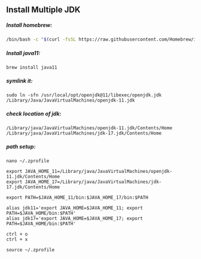 ## Install Multiple JDK

##### **Install homebrew:**
```zsh
/bin/bash -c "$(curl -fsSL https://raw.githubusercontent.com/Homebrew/install/HEAD/install.sh)"
```

##### **Install java11:**
```shell
brew install java11
```

##### **symlink it:**
```shell
sudo ln -sfn /usr/local/opt/openjdk@11/libexec/openjdk.jdk /Library/Java/JavaVirtualMachines/openjdk-11.jdk
```

##### **check location of jdk:**
```
/Library/java/JavaVirtualMachines/openjdk-11.jdk/Contents/Home
/Library/java/JavaVirtualMachines/jdk-17.jdk/Contents/Home
```

##### **path setup:**

```shell
nano ~/.zprofile
``` 

```shell
export JAVA_HOME_11=/Library/java/JavaVirtualMachines/openjdk-11.jdk/Contents/Home
export JAVA_HOME_17=/Library/java/JavaVirtualMachines/jdk-17.jdk/Contents/Home

export PATH=$JAVA_HOME_11/bin:$JAVA_HOME_17/bin:$PATH

alias jdk11='export JAVA_HOME=$JAVA_HOME_11; export PATH=$JAVA_HOME/bin:$PATH'
alias jdk17='export JAVA_HOME=$JAVA_HOME_17; export PATH=$JAVA_HOME/bin:$PATH'
```

```shell
ctrl + o  
ctrl + x
``` 

```shell
source ~/.zprofile
``` 

